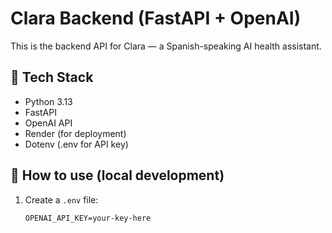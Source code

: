 # Clara Backend (FastAPI + OpenAI)

This is the backend API for Clara — a Spanish-speaking AI health assistant.

## 🧱 Tech Stack
- Python 3.13
- FastAPI
- OpenAI API
- Render (for deployment)
- Dotenv (.env for API key)

## 🚀 How to use (local development)

1. Create a `.env` file:

   ```env
   OPENAI_API_KEY=your-key-here
